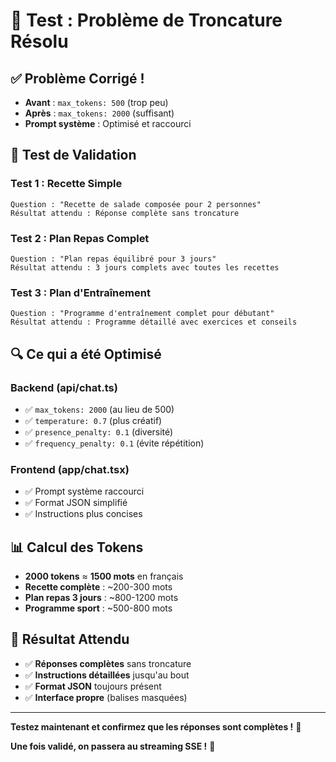 # 🧪 Test : Problème de Troncature Résolu

## ✅ **Problème Corrigé !**

- **Avant** : `max_tokens: 500` (trop peu)
- **Après** : `max_tokens: 2000` (suffisant)
- **Prompt système** : Optimisé et raccourci

## 🧪 **Test de Validation**

### **Test 1 : Recette Simple**
```
Question : "Recette de salade composée pour 2 personnes"
Résultat attendu : Réponse complète sans troncature
```

### **Test 2 : Plan Repas Complet**
```
Question : "Plan repas équilibré pour 3 jours"
Résultat attendu : 3 jours complets avec toutes les recettes
```

### **Test 3 : Plan d'Entraînement**
```
Question : "Programme d'entraînement complet pour débutant"
Résultat attendu : Programme détaillé avec exercices et conseils
```

## 🔍 **Ce qui a été Optimisé**

### **Backend (api/chat.ts)**
- ✅ `max_tokens: 2000` (au lieu de 500)
- ✅ `temperature: 0.7` (plus créatif)
- ✅ `presence_penalty: 0.1` (diversité)
- ✅ `frequency_penalty: 0.1` (évite répétition)

### **Frontend (app/chat.tsx)**
- ✅ Prompt système raccourci
- ✅ Format JSON simplifié
- ✅ Instructions plus concises

## 📊 **Calcul des Tokens**

- **2000 tokens** ≈ **1500 mots** en français
- **Recette complète** : ~200-300 mots
- **Plan repas 3 jours** : ~800-1200 mots
- **Programme sport** : ~500-800 mots

## 🎯 **Résultat Attendu**

- ✅ **Réponses complètes** sans troncature
- ✅ **Instructions détaillées** jusqu'au bout
- ✅ **Format JSON** toujours présent
- ✅ **Interface propre** (balises masquées)

---

**Testez maintenant et confirmez que les réponses sont complètes !** 🎉

**Une fois validé, on passera au streaming SSE !** 🚀

